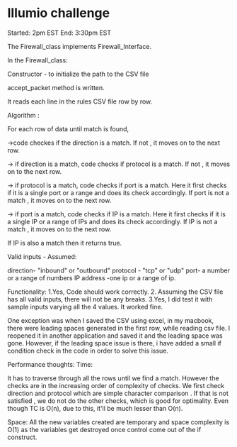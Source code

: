# Illumio challenge
Started: 2pm EST
End: 3:30pm EST


The Firewall_class implements Firewall_Interface.

In the Firewall_class:

Constructor - to initialize the  path to the CSV file

accept_packet method is written.

It  reads each line in the rules CSV file row by row. 

Algorithm :

For each row of data until match is found, 

->code checkes if the direction is a match. If not , it moves on to the next row. 

-> if direction is a match, code checks if protocol is a match. If not , it moves on to the next row. 

-> if protocol is a match, code checks if port is a match. 
    Here it first checks if it is a single port or a range and does its check accordingly. 
    If port is not a match , it moves on to the next row. 
    
-> if port is a match, code checks if IP is a match. 
   Here it first checks if it is a single IP or a range of IPs and does its check accordingly. 
   If IP is not a match , it moves on to the next row. 
   
   If IP is also a match then it returns true. 
   
   
   Valid inputs - Assumed:
   
   direction- "inbound" or "outbound"
   protocol - "tcp" or "udp"
   port- a number or a range of numbers
   IP address -one ip or a range of ip.
   
   
   Functionality:
   1.Yes, Code should work correctly. 
   2. Assuming the CSV file has all valid inputs, there will not be any breaks. 
   3.Yes, I did test it with sample inputs varying all the 4 values. It worked fine.
     
One exception was when I saved the CSV using excel, in my macbook, there were leading spaces generated in the first row, while reading csv file. I reopened it in another application and saved it and the leading space was gone. 
However, if the leading space issue is there, i have added a small if condition check in the code in order to solve this issue.
   
   Performance thoughts: 
   Time:
   
   It has to traverse through all the rows until we find a match. However the checks are in the increasing order of complexity of checks. 
   We first check direction and protocol which are simple character comparison . If that is not satisfied , we do not do the other checks, which is good for optimality. 
   Even though TC is O(n), due to this, it'll be much lesser than O(n).
   
   Space:
   All the new variables created are temporary and space complexity is O(1) as the variables get destroyed once control come out of the if construct. 
   


